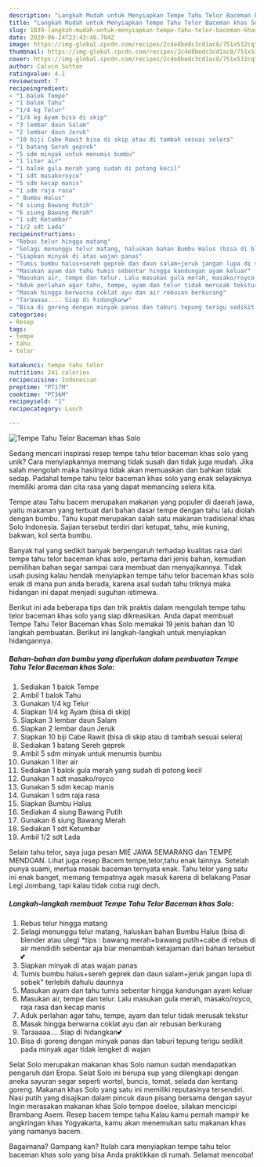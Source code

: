 ```yaml
---
description: "Langkah Mudah untuk Menyiapkan Tempe Tahu Telor Baceman khas Solo Anti Gagal"
title: "Langkah Mudah untuk Menyiapkan Tempe Tahu Telor Baceman khas Solo Anti Gagal"
slug: 1839-langkah-mudah-untuk-menyiapkan-tempe-tahu-telor-baceman-khas-solo-anti-gagal
date: 2020-06-24T23:43:46.704Z
image: https://img-global.cpcdn.com/recipes/2c4e8bedc3cd1ac8/751x532cq70/tempe-tahu-telor-baceman-khas-solo-foto-resep-utama.jpg
thumbnail: https://img-global.cpcdn.com/recipes/2c4e8bedc3cd1ac8/751x532cq70/tempe-tahu-telor-baceman-khas-solo-foto-resep-utama.jpg
cover: https://img-global.cpcdn.com/recipes/2c4e8bedc3cd1ac8/751x532cq70/tempe-tahu-telor-baceman-khas-solo-foto-resep-utama.jpg
author: Calvin Sutton
ratingvalue: 4.1
reviewcount: 7
recipeingredient:
- "1 balok Tempe"
- "1 balok Tahu"
- "1/4 kg Telur"
- "1/4 kg Ayam bisa di skip"
- "3 lembar daun Salam"
- "2 lembar daun Jeruk"
- "10 biji Cabe Rawit bisa di skip atau di tambah sesuai selera"
- "1 batang Sereh geprek"
- "5 sdm minyak untuk menumis bumbu"
- "1 liter air"
- "1 balok gula merah yang sudah di potong kecil"
- "1 sdt masakoroyco"
- "5 sdm kecap manis"
- "1 sdm raja rasa"
- " Bumbu Halus"
- "4 siung Bawang Putih"
- "6 siung Bawang Merah"
- "1 sdt Ketumbar"
- "1/2 sdt Lada"
recipeinstructions:
- "Rebus telur hingga matang"
- "Selagi menunggu telur matang, haluskan bahan Bumbu Halus (bisa di blender atau uleg) *tips : bawang merah+bawang putih+cabe di rebus di air mendidih sebentar aja biar menambah ketajaman dari bahan tersebut💕"
- "Siapkan minyak di atas wajan panas"
- "Tumis bumbu halus+sereh geprek dan daun salam+jeruk jangan lupa di sobek&#34; terlebih dahulu daunnya"
- "Masukan ayam dan tahu tumis sebentar hingga kandungan ayam keluar"
- "Masukan air, tempe dan telur. Lalu masukan gula merah, masako/royco, raja rasa dan kecap manis"
- "Aduk perlahan agar tahu, tempe, ayam dan telur tidak merusak tekstur"
- "Masak hingga berwarna coklat ayu dan air rebusan berkurang"
- "Taraaaaa.... Siap di hidangkan💕"
- "Bisa di goreng dengan minyak panas dan taburi tepung terigu sedikit pada minyak agar tidak lengket di wajan"
categories:
- Resep
tags:
- tempe
- tahu
- telor

katakunci: tempe tahu telor 
nutrition: 241 calories
recipecuisine: Indonesian
preptime: "PT17M"
cooktime: "PT36M"
recipeyield: "1"
recipecategory: Lunch

---
```



![Tempe Tahu Telor Baceman khas Solo](https://img-global.cpcdn.com/recipes/2c4e8bedc3cd1ac8/751x532cq70/tempe-tahu-telor-baceman-khas-solo-foto-resep-utama.jpg)

Sedang mencari inspirasi resep tempe tahu telor baceman khas solo yang unik? Cara menyiapkannya memang tidak susah dan tidak juga mudah. Jika salah mengolah maka hasilnya tidak akan memuaskan dan bahkan tidak sedap. Padahal tempe tahu telor baceman khas solo yang enak selayaknya memiliki aroma dan cita rasa yang dapat memancing selera kita.

Tempe atau Tahu bacem merupakan makanan yang populer di daerah jawa, yaitu makanan yang terbuat dari bahan dasar tempe dengan tahu lalu diolah dengan bumbu. Tahu kupat merupakan salah satu makanan tradisional khas Solo Indonesia. Sajian tersebut terdiri dari ketupat, tahu, mie kuning, bakwan, kol serta bumbu.

Banyak hal yang sedikit banyak berpengaruh terhadap kualitas rasa dari tempe tahu telor baceman khas solo, pertama dari jenis bahan, kemudian pemilihan bahan segar sampai cara membuat dan menyajikannya. Tidak usah pusing kalau hendak menyiapkan tempe tahu telor baceman khas solo enak di mana pun anda berada, karena asal sudah tahu triknya maka hidangan ini dapat menjadi suguhan istimewa.


Berikut ini ada beberapa tips dan trik praktis dalam mengolah tempe tahu telor baceman khas solo yang siap dikreasikan. Anda dapat membuat Tempe Tahu Telor Baceman khas Solo memakai 19 jenis bahan dan 10 langkah pembuatan. Berikut ini langkah-langkah untuk menyiapkan hidangannya.

<!--inarticleads1-->

##### Bahan-bahan dan bumbu yang diperlukan dalam pembuatan Tempe Tahu Telor Baceman khas Solo:

1. Sediakan 1 balok Tempe
1. Ambil 1 balok Tahu
1. Gunakan 1/4 kg Telur
1. Siapkan 1/4 kg Ayam (bisa di skip)
1. Siapkan 3 lembar daun Salam
1. Siapkan 2 lembar daun Jeruk
1. Siapkan 10 biji Cabe Rawit (bisa di skip atau di tambah sesuai selera)
1. Sediakan 1 batang Sereh geprek
1. Ambil 5 sdm minyak untuk menumis bumbu
1. Gunakan 1 liter air
1. Sediakan 1 balok gula merah yang sudah di potong kecil
1. Gunakan 1 sdt masako/royco
1. Gunakan 5 sdm kecap manis
1. Gunakan 1 sdm raja rasa
1. Siapkan  Bumbu Halus
1. Sediakan 4 siung Bawang Putih
1. Gunakan 6 siung Bawang Merah
1. Sediakan 1 sdt Ketumbar
1. Ambil 1/2 sdt Lada


Selain tahu telor, saya juga pesan MIE JAWA SEMARANG dan TEMPE MENDOAN. Lihat juga resep Bacem tempe,telor,tahu enak lainnya. Setelah punya suami, mertua masak baceman ternyata enak. Tahu telor yang satu ini enak banget, memang tempatnya agak masuk karena di belakang Pasar Legi Jombang, tapi kalau tidak coba rugi dech. 

<!--inarticleads2-->

##### Langkah-langkah membuat Tempe Tahu Telor Baceman khas Solo:

1. Rebus telur hingga matang
1. Selagi menunggu telur matang, haluskan bahan Bumbu Halus (bisa di blender atau uleg) *tips : bawang merah+bawang putih+cabe di rebus di air mendidih sebentar aja biar menambah ketajaman dari bahan tersebut💕
1. Siapkan minyak di atas wajan panas
1. Tumis bumbu halus+sereh geprek dan daun salam+jeruk jangan lupa di sobek&#34; terlebih dahulu daunnya
1. Masukan ayam dan tahu tumis sebentar hingga kandungan ayam keluar
1. Masukan air, tempe dan telur. Lalu masukan gula merah, masako/royco, raja rasa dan kecap manis
1. Aduk perlahan agar tahu, tempe, ayam dan telur tidak merusak tekstur
1. Masak hingga berwarna coklat ayu dan air rebusan berkurang
1. Taraaaaa.... Siap di hidangkan💕
1. Bisa di goreng dengan minyak panas dan taburi tepung terigu sedikit pada minyak agar tidak lengket di wajan


Selat Solo merupakan makanan khas Solo namun sudah mendapatkan pengaruh dari Eropa. Selat Solo ini berupa sup yang dilengkapi dengan aneka sayuran segar seperti wortel, buncis, tomat, selada dan kentang goreng. Makanan khas Solo yang satu ini memiliki reputasinya tersendiri. Nasi putih yang disajikan dalam pincuk daun pisang bersama dengan sayur Ingin merasakan makanan khas Solo tempoe doeloe, silakan mencicipi Brambang Asem. Resep bacem tempe tahu Kalau kamu pernah mampir ke angkringan khas Yogyakarta, kamu akan menemukan satu makanan khas yang namanya bacem. 

Bagaimana? Gampang kan? Itulah cara menyiapkan tempe tahu telor baceman khas solo yang bisa Anda praktikkan di rumah. Selamat mencoba!
